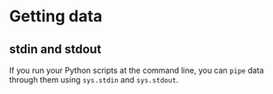 # Getting data

## stdin and stdout

If you run your Python scripts at the command line, you can `pipe` data through them using `sys.stdin` and `sys.stdout`.
